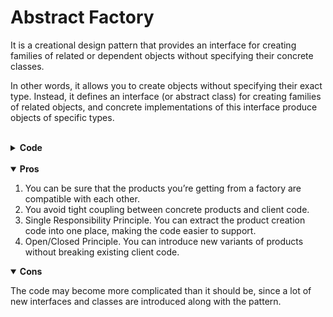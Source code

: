 # Abstract Factory

It is a creational design pattern that provides an interface for creating families of related or dependent objects without specifying their concrete classes.

In other words, it allows you to create objects without specifying their exact type. Instead, it defines an interface (or abstract class) for creating families of related objects, and concrete implementations of this interface produce objects of specific types.

<br>

<details>
<summary><b>Code</b></summary>

```typescript
// Abstract Product: Computer
interface Computer {
    specs(): string;
}

// Concrete Products: Laptop and Desktop
class Laptop implements Computer {
    constructor(private processor: string, private ram: string, private storage: string) {}

    specs(): string {
        return `Laptop: ${this.processor}, ${this.ram}, ${this.storage}`;
    }
}

class Desktop implements Computer {
    constructor(private processor: string, private ram: string, private storage: string) {}

    specs(): string {
        return `Desktop: ${this.processor}, ${this.ram}, ${this.storage}`;
    }
}

// Abstract Factory Interface
interface ComputerFactory {
    createComputer(): Computer;
}

// Concrete Factories: LaptopFactory and DesktopFactory
class LaptopFactory implements ComputerFactory {
    createComputer(): Computer {
        return new Laptop("Intel i7", "16GB", "512GB SSD");
    }
}

class DesktopFactory implements ComputerFactory {
    createComputer(): Computer {
        return new Desktop("AMD Ryzen 9", "32GB", "1TB HDD");
    }
}

// Client Code
function buildComputer(factory: ComputerFactory): void {
    const computer = factory.createComputer();
    console.log("Built a", computer.specs());
}

// Usage
const laptopFactory = new LaptopFactory();
const desktopFactory = new DesktopFactory();

buildComputer(laptopFactory);  // Output: Built a Laptop: Intel i7, 16GB, 512GB SSD
buildComputer(desktopFactory); // Output: Built a Desktop: AMD Ryzen 9, 32GB, 1TB HDD

```

</details>

<br>

<details open>
<summary><b>Pros</b></summary>

1. You can be sure that the products you’re getting from a factory are compatible with each other.
2. You avoid tight coupling between concrete products and client code.
3. Single Responsibility Principle. You can extract the product creation code into one place, making the code easier to support.
4. Open/Closed Principle. You can introduce new variants of products without breaking existing client code.


</details>


<details open>
<summary><b>Cons</b></summary>

The code may become more complicated than it should be, since a lot of new interfaces and classes are introduced along with the pattern.

</details>
